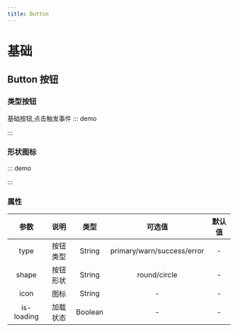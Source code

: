 ```yaml
---
title: Button
---
```


# 基础
## Button 按钮
### 类型按钮
基础按钮,点击触发事件
::: demo

<template>
    <v-button>Click me!</v-button>
    <v-button type="primary">Primary</v-button>
    <v-button type="warn">Warn</v-button>
    <v-button type="error">Dangerous</v-button>
    <v-button type="success">Success</v-button>
</template>

<script>
import Button from '../../src/basic/button'
export default {
    components: {
        'v-button': Button,
        'v-icon':Icon
    }
}
</script>
:::

### 形状图标
::: demo

<template>
    <v-button shape="circle" type="primary" icon="search"></v-button>
    <v-button shape="round">圆角矩形</v-button>
    <v-button shape="round" :is-loading="isLoading" type="success" icon="settings" icon-position="right">加载中</v-button>
    <v-button @click="stopLoading">Toogle</v-button>
</template>

<script>
import Button from '../../src/basic/button'
export default {
    data(){
        return {
            isLoading:true,
        }
    },
    methods:{
        stopLoading(){
        this.isLoading = !this.isLoading
        }
    },
    components: {
        'v-button': Button,
    }
}
</script>
:::
### 属性
| 参数 | 说明 | 类型 | 可选值 | 默认值 |
| :---: | :----: | :----: | :----: | :----: |
| type | 按钮类型 | String | primary/warn/success/error | - |
| shape | 按钮形状 | String | round/circle | - |
| icon  | 图标  | String | - | - |
| is-loading  | 加载状态  | Boolean | - | - |